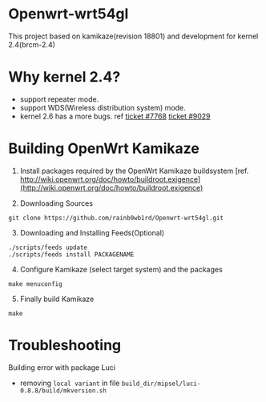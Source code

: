Openwrt-wrt54gl
===================
This project based on kamikaze(revision 18801) and development for kernel 2.4(brcm-2.4)

Why kernel 2.4?
===================
- support repeater mode.
- support WDS(Wireless distribution system) mode.
- kernel 2.6 has a more bugs. ref [ticket #7768](https://dev.openwrt.org/ticket/7768) [ticket #9029](https://dev.openwrt.org/ticket/9029)

Building OpenWrt Kamikaze
===================
1. Install packages required by the OpenWrt Kamikaze buildsystem  [ref. http://wiki.openwrt.org/doc/howto/buildroot.exigence](http://wiki.openwrt.org/doc/howto/buildroot.exigence)

2. Downloading Sources
```shell
git clone https://github.com/rainb0wb1rd/Openwrt-wrt54gl.git
```

3. Downloading and Installing Feeds(Optional)
```shell
./scripts/feeds update
./scripts/feeds install PACKAGENAME
```

4. Configure Kamikaze (select target system) and the packages
```shell
make menuconfig
```

5. Finally build Kamikaze
```
make
```

Troubleshooting
===================
Building error with package Luci
- removing `local variant` in file `build_dir/mipsel/luci-0.8.8/build/mkversion.sh`
